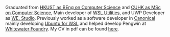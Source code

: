 Graduated from [HKUST as BEng on Computer Science](https://www.cse.ust.hk/) and [CUHK as MSc on Computer Science](http://msc.cse.cuhk.edu.hk), Main developer of [WSL Utilities](https://wslutiliti.es), and UWP Developer as [WE. Studio](https://github.com/wedotstudio). Previously worked as a software developer in [Canonical](https://canonical.com) mainly developing [Ubuntu for WSL](https://ubuntu.com/wsl) and helped develop Pengwin at [Whitewater Foundry](https://whitewaterfoundry.com). My CV in pdf can be found [here](https://cdn.patrickwu.space/base/CV.pdf).